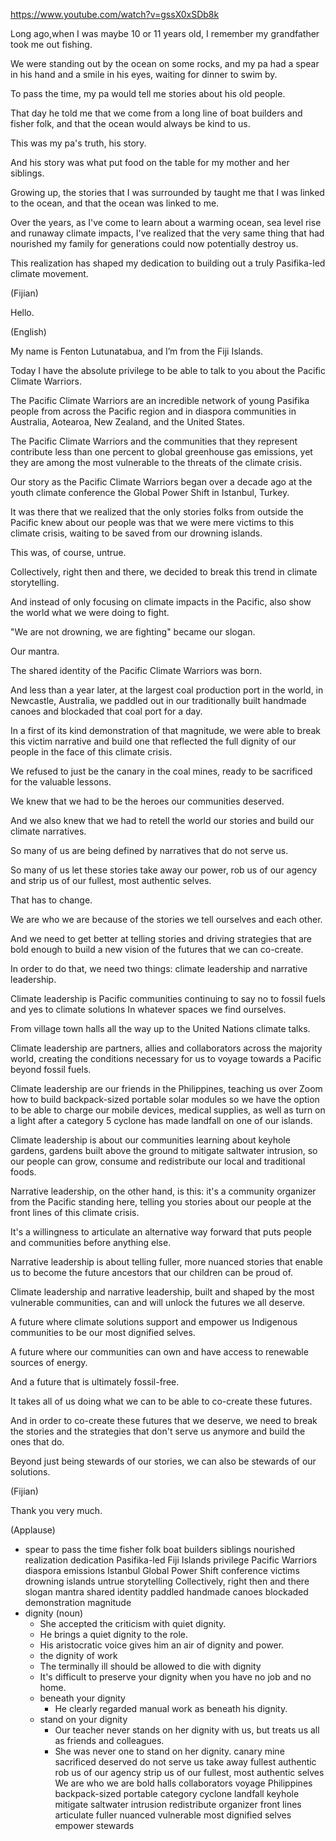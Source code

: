 https://www.youtube.com/watch?v=gssX0xSDb8k

Long ago,when I was maybe 10 or 11 years old, I remember my grandfather took me out fishing.

We were standing out by the ocean on some rocks, and my pa had a spear in his hand and a smile in his eyes, waiting for dinner to swim by.

To pass the time, my pa would tell me stories about his old people.

That day he told me that we come from a long line of boat builders and fisher folk, and that the ocean would always be kind to us.

This was my pa's truth, his story.

And his story was what put food on the table for my mother and her siblings.

Growing up, the stories that I was surrounded by taught me that I was linked to the ocean, and that the ocean was linked to me.

Over the years, as I've come to learn about a warming ocean, sea level rise and runaway climate impacts, I've realized that the very same thing that had nourished my family for generations could now potentially destroy us.

This realization has shaped my dedication to building out a truly Pasifika-led climate movement.

(Fijian) 

Hello.

(English) 

My name is Fenton Lutunatabua, and I’m from the Fiji Islands.

Today I have the absolute privilege to be able to talk to you about the Pacific Climate Warriors.

The Pacific Climate Warriors are an incredible network of young Pasifika people from across the Pacific region and in diaspora communities in Australia, Aotearoa, New Zealand, and the United States.

The Pacific Climate Warriors and the communities that they represent contribute less than one percent to global greenhouse gas emissions, yet they are among the most vulnerable to the threats of the climate crisis.

Our story as the Pacific Climate Warriors began over a decade ago at the youth climate conference the Global Power Shift in Istanbul, Turkey.

It was there that we realized that the only stories folks from outside the Pacific knew about our people was that we were mere victims to this climate crisis, waiting to be saved from our drowning islands.

This was, of course, untrue.

Collectively, right then and there, we decided to break this trend in climate storytelling.

And instead of only focusing on climate impacts in the Pacific, also show the world what we were doing to fight.

"We are not drowning, we are fighting" became our slogan.

Our mantra.

The shared identity of the Pacific Climate Warriors was born.

And less than a year later, at the largest coal production port in the world, in Newcastle, Australia, we paddled out in our traditionally built handmade canoes and blockaded that coal port for a day.

In a first of its kind demonstration of that magnitude, we were able to break this victim narrative and build one that reflected the full dignity of our people in the face of this climate crisis.

We refused to just be the canary in the coal mines, ready to be sacrificed for the valuable lessons.

We knew that we had to be the heroes our communities deserved.

And we also knew that we had to retell the world our stories and build our climate narratives.

So many of us are being defined by narratives that do not serve us.

So many of us let these stories take away our power, rob us of our agency and strip us of our fullest, most authentic selves.

That has to change.

We are who we are because of the stories we tell ourselves and each other.

And we need to get better at telling stories and driving strategies that are bold enough to build a new vision of the futures that we can co-create.

In order to do that, we need two things: climate leadership and narrative leadership.

Climate leadership is Pacific communities continuing to say no to fossil fuels and yes to climate solutions In whatever spaces we find ourselves.

From village town halls all the way up to the United Nations climate talks.

Climate leadership are partners, allies and collaborators across the majority world, creating the conditions necessary for us to voyage towards a Pacific beyond fossil fuels.

Climate leadership are our friends in the Philippines, teaching us over Zoom how to build backpack-sized portable solar modules so we have the option to be able to charge our mobile devices, medical supplies, as well as turn on a light after a category 5 cyclone has made landfall on one of our islands.

Climate leadership is about our communities learning about keyhole gardens, gardens built above the ground to mitigate saltwater intrusion, so our people can grow, consume and redistribute our local and traditional foods.

Narrative leadership, on the other hand, is this: it's a community organizer from the Pacific standing here, telling you stories about our people at the front lines of this climate crisis.

It's a willingness to articulate an alternative way forward that puts people and communities before anything else.

Narrative leadership is about telling fuller, more nuanced stories that enable us to become the future ancestors that our children can be proud of.

Climate leadership and narrative leadership, built and shaped by the most vulnerable communities, can and will unlock the futures we all deserve.

A future where climate solutions support and empower us Indigenous communities to be our most dignified selves.

A future where our communities can own and have access to renewable sources of energy.

And a future that is ultimately fossil-free.

It takes all of us doing what we can to be able to co-create these futures.

And in order to co-create these futures that we deserve, we need to break the stories and the strategies that don't serve us anymore and build the ones that do.

Beyond just being stewards of our stories, we can also be stewards of our solutions.

(Fijian) 

Thank you very much.

(Applause)

- spear 
to pass the time 
fisher folk 
boat builders 
siblings 
nourished 
realization 
dedication 
Pasifika-led 
Fiji 
Islands 
privilege 
Pacific Warriors 
diaspora 
emissions 
Istanbul 
Global Power Shift 
conference 
victims 
drowning islands 
untrue 
storytelling 
Collectively, right then and there 
slogan 
mantra 
shared 
identity 
paddled 
handmade 
canoes 
blockaded 
demonstration 
magnitude 
- dignity  (noun)
	- She accepted the criticism with quiet dignity.
	- He brings a quiet dignity to the role.
	- His aristocratic voice gives him an air of dignity and power.
	- the dignity of work
	- The terminally ill should be allowed to die with dignity
	- It's difficult to preserve your dignity when you have no job and no home.
	- beneath your dignity
		- He clearly regarded manual work as beneath his dignity.
	- stand on your dignity
		- Our teacher never stands on her dignity with us, but treats us all as friends and colleagues.
		- She was never one to stand on her dignity.
canary 
mine 
sacrificed 
deserved 
do not serve us 
take away 
fullest 
authentic 
rob us of our agency 
strip us of our fullest, most authentic selves 
We are who we are 
bold 
halls 
collaborators 
voyage 
Philippines 
backpack-sized 
portable 
category 
cyclone 
landfall 
keyhole 
mitigate 
saltwater 
intrusion 
redistribute 
organizer 
front lines 
articulate 
fuller 
nuanced 
vulnerable 
most dignified 
selves 
empower 
stewards










